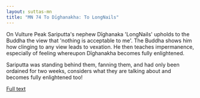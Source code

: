 ```yaml
---
layout: suttas-mn
title: "MN 74 To Dīghanakha: To LongNails"
---
```


On Vulture Peak Sariputta's nephew Dīghanaka 'LongNails' upholds to the Buddha the view that 'nothing is acceptable to me'. 
The Buddha shows him how clinging to any view leads to vexation. He then teaches impermanence, especially of feeling whereupon Dīghanakha becomes fully enlightened.  


Sariputta was standing behind them, fanning them, and had only been ordained for two weeks, considers what they are talking about and becomes fully enlightened too!


[Full text](https://www.dhammatalks.org/suttas/MN/MN74.html)
